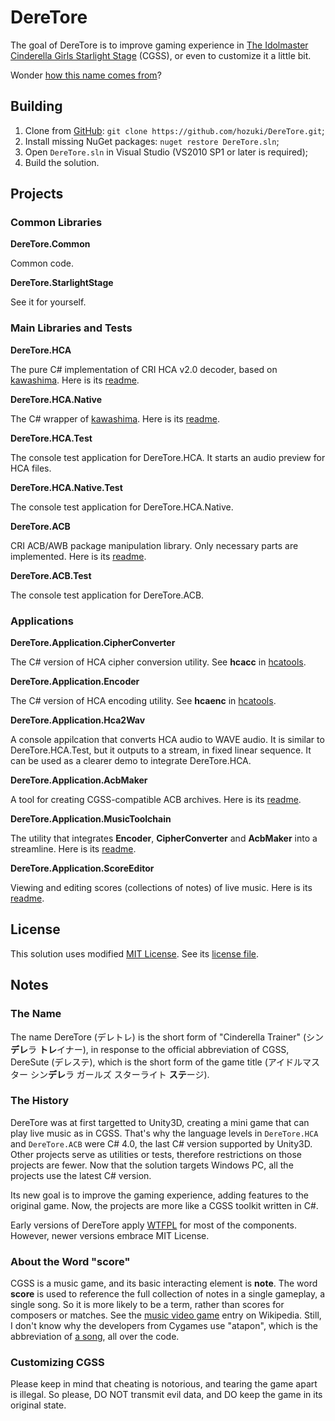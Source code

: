 # DereTore

The goal of DereTore is to improve gaming experience in [The Idolmaster Cinderella Girls Starlight Stage](http://www.project-imas.com/wiki/THE_iDOLM@STER_Cinderella_Girls%3A_Starlight_Stage)
(CGSS), or even to customize it a little bit.

Wonder [how this name comes from](#the-name)?

## Building

1. Clone from [GitHub](https://github.com/hozuki/DereTore.git): `git clone https://github.com/hozuki/DereTore.git`;
2. Install missing NuGet packages: `nuget restore DereTore.sln`;
3. Open `DereTore.sln` in Visual Studio (VS2010 SP1 or later is required);
4. Build the solution.

## Projects

### Common Libraries

**DereTore.Common**

Common code.

**DereTore.StarlightStage**

See it for yourself.

### Main Libraries and Tests

**DereTore.HCA**

The pure C# implementation of CRI HCA v2.0 decoder, based on [kawashima](https://github.com/Hozuki/kawashima).
Here is its [readme](DereTore.HCA/README.md).

**DereTore.HCA.Native**

The C# wrapper of [kawashima](https://github.com/Hozuki/kawashima). Here is its [readme](DereTore.HCA.Native/README.md).

**DereTore.HCA.Test**

The console test application for DereTore.HCA. It starts an audio preview for HCA files.

**DereTore.HCA.Native.Test**

The console test application for DereTore.HCA.Native.

**DereTore.ACB**

CRI ACB/AWB package manipulation library. Only necessary parts are implemented. Here is its [readme](DereTore.ACB/README.md).

**DereTore.ACB.Test**

The console test application for DereTore.ACB.

### Applications

**DereTore.Application.CipherConverter**

The C# version of HCA cipher conversion utility. See **hcacc** in [hcatools](https://github.com/Hozuki/hcatools).

**DereTore.Application.Encoder**

The C# version of HCA encoding utility. See **hcaenc** in [hcatools](https://github.com/Hozuki/hcatools).

**DereTore.Application.Hca2Wav**

A console appilcation that converts HCA audio to WAVE audio. It is similar to DereTore.HCA.Test,
but it outputs to a stream, in fixed linear sequence. It can be used as a clearer demo to integrate
DereTore.HCA.

**DereTore.Application.AcbMaker**

A tool for creating CGSS-compatible ACB archives. Here is its [readme](DereTore.Application.AcbMaker/README.md).

**DereTore.Application.MusicToolchain**

The utility that integrates **Encoder**, **CipherConverter** and **AcbMaker** into a streamline. Here
is its [readme](DereTore.Application.MusicToolchain/README.md).

**DereTore.Application.ScoreEditor**

Viewing and editing scores (collections of notes) of live music. Here is its [readme](DereTore.Application.ScoreEditor/README.md).

## License

This solution uses modified [MIT License](http://mit-license.org/). See its [license file](LICENSE.md).

## Notes

### The Name

The name DereTore (デレトレ) is the short form of "Cinderella Trainer" (シン**デレ**ラ **トレ**イナー), in response to the
official abbreviation of CGSS, DereSute (デレステ), which is the short form of the game title (アイドルマスター シン**デレ**ラ ガールズ スターライト **ステ**ージ).

### The History

DereTore was at first targetted to Unity3D, creating a mini game that can play live music as in CGSS. That's why the language levels
in `DereTore.HCA` and `DereTore.ACB` were C# 4.0, the last C# version supported by Unity3D. Other projects serve as utilities
or tests, therefore restrictions on those projects are fewer. Now that the solution targets Windows PC, all the projects use the
latest C# version.

Its new goal is to improve the gaming experience, adding features to the original game. Now, the projects are more like a CGSS toolkit
written in C#.

Early versions of DereTore apply [WTFPL](http://www.wtfpl.net/) for most of the components. However, newer versions embrace MIT License.

### About the Word "score"

CGSS is a music game, and its basic interacting element is **note**. The word **score** is used to reference the full collection of
notes in a single gameplay, a single song. So it is more likely to be a term, rather than scores for composers or matches. See the
[music video game](https://en.wikipedia.org/wiki/Music_video_game) entry on Wikipedia. Still, I don't know why the developers from
Cygames use "atapon", which is the abbreviation of [a song](http://www.project-imas.com/wiki/Atashi_Ponkotsu_Android), all over the code.

### Customizing CGSS

Please keep in mind that cheating is notorious, and tearing the game apart is illegal. So please, DO NOT transmit evil data, and DO
keep the game in its original state.
